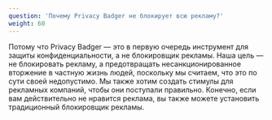 ```yaml
---
question: 'Почему Privacy Badger не блокирует всю рекламу?'
weight: 60
---
```


Потому что Privacy Badger — это в первую очередь инструмент для защиты конфиденциальности, а не блокировщик рекламы. Наша цель — не блокировать рекламу, а предотвращать несанкционированное вторжение в частную жизнь людей, поскольку мы считаем, что это по сути своей недопустимо. Мы также хотим создать стимулы для рекламных компаний, чтобы они поступали правильно. Конечно, если вам действительно не нравится реклама, вы также можете установить традиционный блокировщик рекламы.
